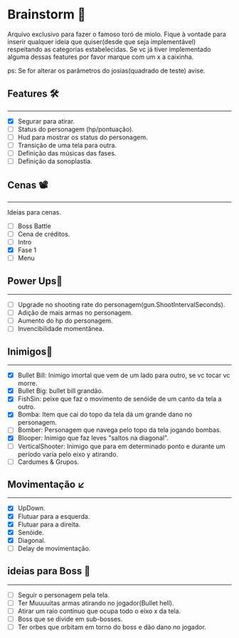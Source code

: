 # Brainstorm  🧠
Arquivo exclusivo para fazer o famoso toró de miolo. Fique à vontade para inserir qualquer ideia que quiser(desde que seja implementável) respeitando as categorias estabelecidas. Se vc já tiver implementado alguma dessas features por favor marque com um x a caixinha.


ps: Se for alterar os parâmetros do josias(quadrado de teste) avise.
## Features 🛠️
---
 - [x] Segurar para atirar.
 - [ ] Status do personagem (hp/pontuação).
 - [ ] Hud para mostrar os status do personagem. 
 - [ ] Transição de uma tela para outra.
 - [ ] Definição das músicas das fases.
 - [ ] Definição da sonoplastia.
 
## Cenas 📽️
---
Ideias para cenas.

 - [ ] Boss Battle
 - [ ] Cena de créditos.
 - [ ] Intro
 - [x] Fase 1
 - [ ] Menu
 
## Power Ups💪
---
- [ ] Upgrade no shooting rate do personagem(gun.ShootIntervalSeconds).
- [ ] Adição de mais armas no personagem.
- [ ] Aumento do hp do personagem.
- [ ] Invencibilidade momentânea.

## Inimigos👿
--- 
 - [x] Bullet Bill: Inimigo imortal que vem de um lado para outro, se vc tocar vc morre.
 - [x] Bullet Big: bullet bill grandão.
 - [x] FishSin: peixe que faz o movimento de senóide de um canto da tela a outro.
 - [x] Bomba: Item que cai do topo da tela dá um grande dano no personagem.
 - [ ] Bomber: Personagem que navega pelo topo da tela jogando bombas.
 - [x] Blooper: Inimigo que faz leves "saltos na diagonal". 
 - [ ] VerticalShooter: Inimigo que para em determinado ponto e durante um período varia pelo eixo y atirando. 
 - [ ] Cardumes & Grupos.
## Movimentação ↙️
---
 - [x] UpDown.
 - [x] Flutuar para a esquerda.
 - [x] Flutuar para a direita.
 - [x] Senóide.
 - [x] Diagonal.
 - [ ] Delay de movimentação.
## ideias para Boss 🐍
---
 - [ ] Seguir o personagem pela tela.
 - [ ] Ter Muuuuitas armas atirando no jogador(Bullet hell).
 - [ ] Atirar um raio contínuo que ocupa todo o eixo x da tela.
 - [ ] Boss que se divide em sub-bosses.
 - [ ] Ter orbes que orbitam em torno do boss e dão dano no jogador.
